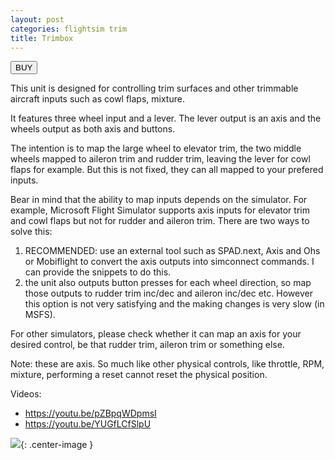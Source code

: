 ```yaml
---
layout: post
categories: flightsim trim
title: Trimbox
---
```


<a href="https://s16nengineering.etsy.com/listing/1897595063/flight-simulator-trim-box-for-rudder"><button>BUY</button></a>

This unit is designed for controlling trim surfaces and other trimmable aircraft inputs such as cowl flaps, mixture. 

It features three wheel input and a lever. The lever output is an axis and the wheels output as both axis and buttons. 

The intention is to map the large wheel to elevator trim, the two middle wheels mapped to aileron trim and rudder trim, leaving the lever for cowl flaps for example. But this is not fixed, they can all mapped to your prefered inputs.

Bear in mind that the ability to map inputs depends on the simulator. For example, Microsoft Flight Simulator supports axis inputs for elevator trim and cowl flaps but not for rudder and aileron trim. There are two ways to solve this:

1. RECOMMENDED: use an external tool such as SPAD.next, Axis and Ohs or Mobiflight to convert the axis outputs into simconnect commands. I can provide the snippets to do this. 
2. the unit also outputs button presses for each wheel direction, so map those outputs to rudder trim inc/dec and aileron inc/dec etc. However this option is not very satisfying and the making changes is very slow (in MSFS). 

For other simulators, please check whether it can map an axis for your desired control, be that rudder trim, aileron trim or something else. 

Note: these are axis. So much like other physical controls, like throttle, RPM, mixture, performing a reset  cannot reset the physical position. 

Videos:

- https://youtu.be/pZBpqWDpmsI
- https://youtu.be/YUGfLCfSlpU

![](/assets/trimbox/1.png){: .center-image }

